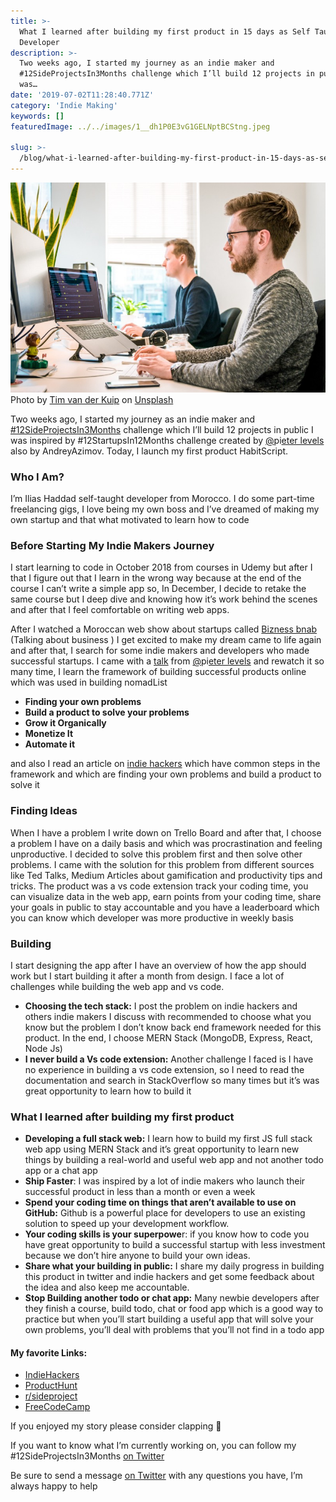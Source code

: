 ```yaml
---
title: >-
  What I learned after building my first product in 15 days as Self Taught
  Developer
description: >-
  Two weeks ago, I started my journey as an indie maker and
  #12SideProjectsIn3Months challenge which I’ll build 12 projects in public I
  was…
date: '2019-07-02T11:28:40.771Z'
category: 'Indie Making'
keywords: []
featuredImage: ../../images/1__dh1P0E3vG1GELNptBCStng.jpeg

slug: >-
  /blog/what-i-learned-after-building-my-first-product-in-15-days-as-self-taught-developer-ec856e72b05
---
```


![Photo by [Tim van der Kuip](https://unsplash.com/@timmykp?utm_source=unsplash&utm_medium=referral&utm_content=creditCopyText) on [Unsplash](https://unsplash.com/search/photos/developers?utm_source=unsplash&utm_medium=referral&utm_content=creditCopyText)](../../images/1__dh1P0E3vG1GELNptBCStng.jpeg)
Photo by [Tim van der Kuip](https://unsplash.com/@timmykp?utm_source=unsplash&utm_medium=referral&utm_content=creditCopyText) on [Unsplash](https://unsplash.com/search/photos/developers?utm_source=unsplash&utm_medium=referral&utm_content=creditCopyText)

Two weeks ago, I started my journey as an indie maker and [#12SideProjectsIn3Months](https://twitter.com/hashtag/12SideProjectsIn3Months?src=hashtag_click) challenge which I’ll build 12 projects in public I was inspired by #12StartupsIn12Months challenge created by [@](https://twitter.com/levelsio)pi[eter levels](https://twitter.com/levelsio) also by AndreyAzimov. Today, I launch my first product HabitScript.

### **Who I Am?**

I’m Ilias Haddad self-taught developer from Morocco. I do some part-time freelancing gigs, I love being my own boss and I’ve dreamed of making my own startup and that what motivated to learn how to code

### Before Starting My Indie Makers Journey

I start learning to code in October 2018 from courses in Udemy but after I that I figure out that I learn in the wrong way because at the end of the course I can’t write a simple app so, In December, I decide to retake the same course but I deep dive and knowing how it’s work behind the scenes and after that I feel comfortable on writing web apps.

After I watched a Moroccan web show about startups called [Bizness bnab](https://www.facebook.com/BiznessBNab/) (Talking about business ) I get excited to make my dream came to life again and after that, I search for some indie makers and developers who made successful startups. I came with a [talk](https://www.youtube.com/watch?v=m3nb_Qj3mRA) from [@](https://twitter.com/levelsio)pi[eter levels](https://twitter.com/levelsio) and rewatch it so many time, I learn the framework of building successful products online which was used in building nomadList

*   **Finding your own problems**
*   **Build a product to solve your problems**
*   **Grow it Organically**
*   **Monetize It**
*   **Automate it**

and also I read an article on [indie hackers](https://www.indiehackers.com/article/finding-problems-to-solve-in-less-than-60-minutes-aa4cdfc1f7) which have common steps in the framework and which are finding your own problems and build a product to solve it

### Finding Ideas

When I have a problem I write down on Trello Board and after that, I choose a problem I have on a daily basis and which was procrastination and feeling unproductive. I decided to solve this problem first and then solve other problems. I came with the solution for this problem from different sources like Ted Talks, Medium Articles about gamification and productivity tips and tricks. The product was a vs code extension track your coding time, you can visualize data in the web app, earn points from your coding time, share your goals in public to stay accountable and you have a leaderboard which you can know which developer was more productive in weekly basis

### Building

I start designing the app after I have an overview of how the app should work but I start building it after a month from design. I face a lot of challenges while building the web app and vs code.

*   **Choosing the tech stack:** I post the problem on indie hackers and others  indie makers I discuss with recommended to choose what you know but the problem I don’t know back end framework needed for this product. In the end, I choose MERN Stack (MongoDB, Express, React, Node Js)
*   **I never build a Vs code extension:** Another challenge I faced is I have no experience in building a vs code extension, so I need to read the documentation and search in StackOverflow so many times but it’s was great opportunity to learn how to build it

### What I learned after building my first product

*   **Developing a full stack web:** I learn how to build my first JS full stack web app using MERN Stack and it’s great opportunity to learn new things by building a real-world and useful web app and not another todo app or a chat app
*   **Ship Faster**: I was inspired by a lot of indie makers who launch their successful product in less than a month or even a week
*   **Spend your coding time on things that aren’t available to use on GitHub:** Github is a powerful place for developers to use an existing solution to speed up your development workflow.
*   **Your coding skills is your superpowe**r: if you know how to code you have great opportunity to build a successful startup with less investment because we don’t hire anyone to build your own ideas.
*   **Share what your building in public:** I share my daily progress in building this product in twitter and indie hackers and get some feedback about the idea and also keep me accountable.
*   **Stop Building another todo or chat app:** Many newbie developers after they finish a course, build todo, chat or food app which is a good way to practice but when you’ll start building a useful app that will solve your own problems, you’ll deal with problems that you’ll not find in a todo app

#### My favorite Links:

*   [IndieHackers](https://www.indiehackers.com/)
*   [ProductHunt](https://www.producthunt.com/)
*   [r/sideproject](https://www.reddit.com/r/sideproject)
*   [FreeCodeCamp](https://www.freecodecamp.org/news/)

If you enjoyed my story please consider clapping 👏

If you want to know what I’m currently working on, you can follow my #12SideProjectsIn3Months [on Twitter](https://twitter.com/iliashaddad3)

Be sure to send a message [on Twitter](https://twitter.com/iliashaddad3) with any questions you have, I’m always happy to help